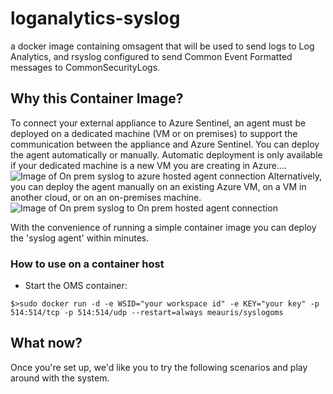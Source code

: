 # loganalytics-syslog
a docker image containing omsagent that will be used to send logs to Log Analytics, and rsyslog configured to send Common Event Formatted messages to CommonSecurityLogs.

## Why this Container Image?
To connect your external appliance to Azure Sentinel, an agent must be deployed on a dedicated machine (VM or on premises) to support the communication between the appliance and Azure Sentinel. You can deploy the agent automatically or manually. Automatic deployment is only available if your dedicated machine is a new VM you are creating in Azure....
![Image of On prem syslog to azure hosted agent connection](https://docs.microsoft.com/en-us/azure/sentinel/media/connect-cef/cef-syslog-azure.png)
Alternatively, you can deploy the agent manually on an existing Azure VM, on a VM in another cloud, or on an on-premises machine.
![Image of On prem syslog to On prem hosted agent connection](https://docs.microsoft.com/en-us/azure/sentinel/media/connect-cef/cef-syslog-onprem.png)

With the convenience of running a simple container image you can deploy the 'syslog agent' within minutes.

### How to use on a container host

- Start the OMS container:
```
$>sudo docker run -d -e WSID="your workspace id" -e KEY="your key" -p 514:514/tcp -p 514:514/udp --restart=always meauris/syslogoms
```

## What now?
Once you're set up, we'd like you to try the following scenarios and play around with the system.
